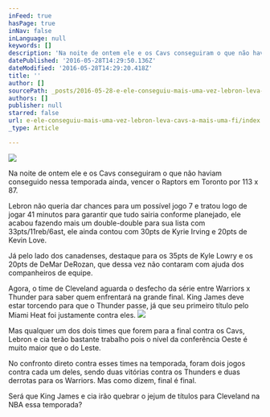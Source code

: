 ```yaml
---
inFeed: true
hasPage: true
inNav: false
inLanguage: null
keywords: []
description: 'Na noite de ontem ele e os Cavs conseguiram o que não haviam conseguido nessa temporada ainda, vencer o Raptors em Toronto por 113 x 87.'
datePublished: '2016-05-28T14:29:50.136Z'
dateModified: '2016-05-28T14:29:20.418Z'
title: ''
author: []
sourcePath: _posts/2016-05-28-e-ele-conseguiu-mais-uma-vez-lebron-leva-cavs-a-mais-uma-fi.md
authors: []
publisher: null
starred: false
url: e-ele-conseguiu-mais-uma-vez-lebron-leva-cavs-a-mais-uma-fi/index.html
_type: Article

---
```

![](https://the-grid-user-content.s3-us-west-2.amazonaws.com/2033b3d4-6d4c-4e8c-b46b-7ec6d0d81313.jpg)

Na noite de ontem ele e os Cavs conseguiram o que não haviam conseguido nessa temporada ainda, vencer o Raptors em Toronto por 113 x 87\.  

Lebron não queria dar chances para um possível jogo 7 e tratou logo de jogar 41 minutos para garantir que tudo sairia conforme planejado, ele acabou fazendo mais um double-double para sua lista com 33pts/11reb/6ast, ele ainda contou com 30pts de Kyrie Irving e 20pts de Kevin Love. 

Já pelo lado dos canadenses, destaque para os 35pts de Kyle Lowry e os 20pts de DeMar DeRozan, que dessa vez não contaram com ajuda dos companheiros de equipe. 

Agora, o time de Cleveland aguarda o desfecho da série entre Warriors x Thunder para saber quem enfrentará na grande final. King James deve estar torcendo para que o Thunder passe, já que seu primeiro título pelo Miami Heat foi justamente contra eles. ![](https://the-grid-user-content.s3-us-west-2.amazonaws.com/7f69b275-3779-4577-949c-90dfcf4cdd59.jpg)

Mas qualquer um dos dois times que forem para a final contra os Cavs, Lebron e cia terão bastante trabalho pois o nível da conferência Oeste é muito maior que o do Leste. 

No confronto direto contra esses times na temporada, foram dois jogos contra cada um deles, sendo duas vitórias contra os Thunders e duas derrotas para os Warriors. Mas como dizem, final é final. 

Será que King James e cia irão quebrar o jejum de títulos para Cleveland na NBA essa temporada?